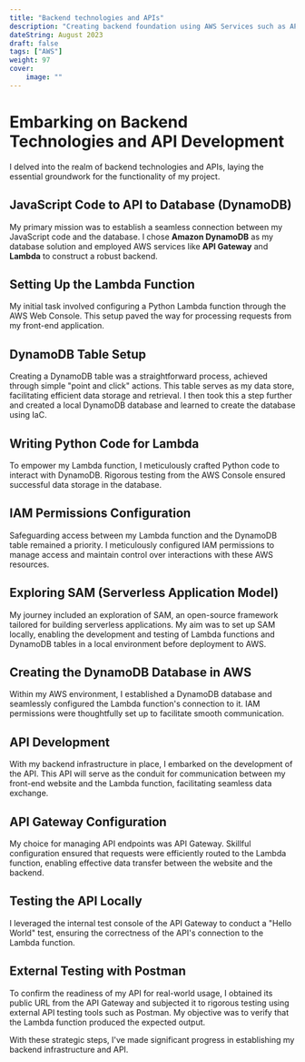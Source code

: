 ```yaml
---
title: "Backend technologies and APIs"
description: "Creating backend foundation using AWS Services such as API Gateways, Lambda, and DynamoDB. Exploring IAM Permissions more indepth."
dateString: August 2023
draft: false
tags: ["AWS"]
weight: 97
cover:
    image: ""
---
```


# Embarking on Backend Technologies and API Development

I delved into the realm of backend technologies and APIs, laying the essential groundwork for the functionality of my project.

## JavaScript Code to API to Database (DynamoDB)

My primary mission was to establish a seamless connection between my JavaScript code and the database. I chose **Amazon DynamoDB** as my database solution and employed AWS services like **API Gateway** and **Lambda** to construct a robust backend.

## Setting Up the Lambda Function

My initial task involved configuring a Python Lambda function through the AWS Web Console. This setup paved the way for processing requests from my front-end application.

## DynamoDB Table Setup

Creating a DynamoDB table was a straightforward process, achieved through simple "point and click" actions. This table serves as my data store, facilitating efficient data storage and retrieval. I then took this a step further and created a local DynamoDB database and learned to create the database using IaC.

## Writing Python Code for Lambda

To empower my Lambda function, I meticulously crafted Python code to interact with DynamoDB. Rigorous testing from the AWS Console ensured successful data storage in the database.

## IAM Permissions Configuration

Safeguarding access between my Lambda function and the DynamoDB table remained a priority. I meticulously configured IAM permissions to manage access and maintain control over interactions with these AWS resources.

## Exploring SAM (Serverless Application Model)

My journey included an exploration of SAM, an open-source framework tailored for building serverless applications. My aim was to set up SAM locally, enabling the development and testing of Lambda functions and DynamoDB tables in a local environment before deployment to AWS.

## Creating the DynamoDB Database in AWS

Within my AWS environment, I established a DynamoDB database and seamlessly configured the Lambda function's connection to it. IAM permissions were thoughtfully set up to facilitate smooth communication.

## API Development

With my backend infrastructure in place, I embarked on the development of the API. This API will serve as the conduit for communication between my front-end website and the Lambda function, facilitating seamless data exchange.

## API Gateway Configuration

My choice for managing API endpoints was API Gateway. Skillful configuration ensured that requests were efficiently routed to the Lambda function, enabling effective data transfer between the website and the backend.

## Testing the API Locally

I leveraged the internal test console of the API Gateway to conduct a "Hello World" test, ensuring the correctness of the API's connection to the Lambda function.

## External Testing with Postman

To confirm the readiness of my API for real-world usage, I obtained its public URL from the API Gateway and subjected it to rigorous testing using external API testing tools such as Postman. My objective was to verify that the Lambda function produced the expected output.

With these strategic steps, I've made significant progress in establishing my backend infrastructure and API.